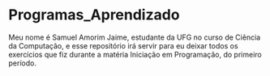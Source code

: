 # Programas_Aprendizado

Meu nome é Samuel Amorim Jaime, estudante da UFG no curso de Ciência da Computação, e esse repositório irá servir para eu deixar todos os exercícios que fiz durante a matéria Iniciação em Programação, do primeiro período.
